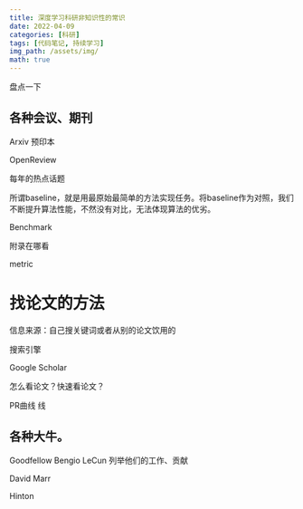 ```yaml
---
title: 深度学习科研非知识性的常识
date: 2022-04-09
categories: [科研]
tags: [代码笔记, 持续学习]
img_path: /assets/img/
math: true
---
```


盘点一下 

## 各种会议、期刊



Arxiv 预印本

OpenReview



每年的热点话题


所谓baseline，就是用最原始最简单的方法实现任务。将baseline作为对照，我们不断提升算法性能，不然没有对比，无法体现算法的优劣。

Benchmark


附录在哪看


metric


# 找论文的方法

信息来源：自己搜关键词或者从别的论文饮用的


搜索引擎

Google Scholar

怎么看论文？快速看论文？       


PR曲线 线                                                                                                                               

## 各种大牛。

Goodfellow Bengio LeCun    列举他们的工作、贡献


David Marr



Hinton